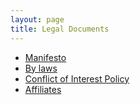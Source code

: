 ```yaml
---
layout: page
title: Legal Documents
---
```


- [Manifesto](manifesto.html)
- [By laws](non-profit-corporate-by-laws.html)
- [Conflict of Interest Policy](conflict-of-interest-policy.html)
- [Affiliates](affiliates.html)
